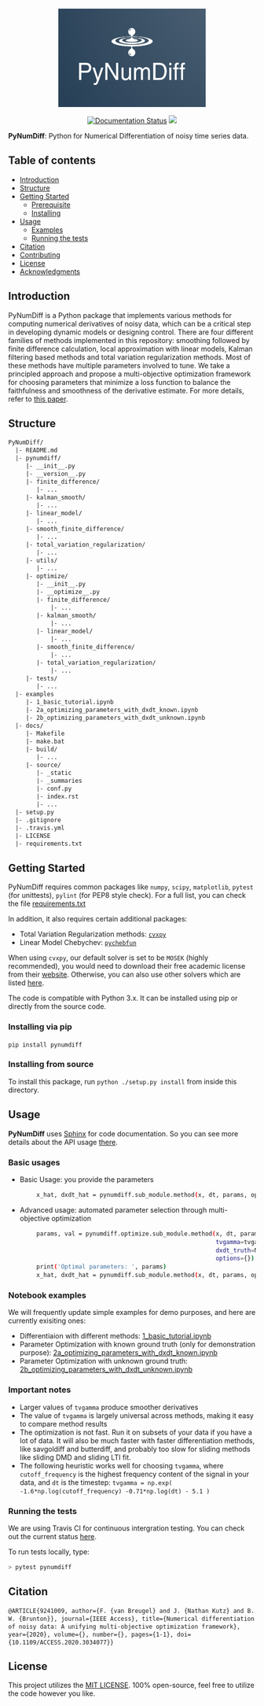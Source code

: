 <p align="center">
  <a href="https://pynumdiff.readthedocs.io/en/latest/" target="_blank" >
    <img alt="Python for Numerical Differentiation of noisy time series data" src="docs/source/_static/logo_PyNumDiff.png" width="300" height="200" />
  </a>
</p>

<p align="center">
    <a href='https://pynumdiff.readthedocs.io/en/latest/?badge=latest'>
        <img src='https://readthedocs.org/projects/pynumdiff/badge/?version=latest' alt='Documentation Status' /></a>
    <a href="#travis" alt="Travis Build Status">
        <img src="https://travis-ci.com/luckystarufo/PyNumDiff.svg?branch=upgrade"/></a>
</p>


**PyNumDiff**: Python for Numerical Differentiation of noisy time series data.

## Table of contents
* [Introduction](#introduction)
* [Structure](#structure)
* [Getting Started](#getting-started)
    * [Prerequisite](#prerequisite)
    * [Installing](#installing)
* [Usage](#usage)
    * [Examples](#examples)
    * [Running the tests](#running-the-tests)
* [Citation](#citation)
* [Contributing](#contributing)
* [License](#license)
* [Acknowledgments](#acknowledgments)

## Introduction

PyNumDiff is a Python package that implements various methods for computing numerical derivatives of noisy data, which 
can be a critical step in developing dynamic models or designing control. There are four different families of methods 
implemented in this repository: smoothing followed by finite difference calculation, local approximation with linear 
models, Kalman filtering based methods and total variation regularization methods. Most of these methods have multiple
parameters involved to tune. We take a principled approach and propose a multi-objective optimization framework for 
choosing parameters that minimize a loss function to balance the faithfulness and smoothness of the derivative estimate.
For more details, refer to [this paper](https://doi.org/10.1109/ACCESS.2020.3034077).

## Structure

    PyNumDiff/
      |- README.md
      |- pynumdiff/
         |- __init__.py
         |- __version__.py
         |- finite_difference/
            |- ...
         |- kalman_smooth/
            |- ...
         |- linear_model/
            |- ...
         |- smooth_finite_difference/
            |- ...
         |- total_variation_regularization/
            |- ...
         |- utils/
            |- ...
         |- optimize/
            |- __init__.py
            |- __optimize__.py
            |- finite_difference/
                |- ...
            |- kalman_smooth/
                |- ...
            |- linear_model/
                |- ...
            |- smooth_finite_difference/
                |- ...
            |- total_variation_regularization/
                |- ...
         |- tests/
            |- ...
      |- examples
         |- 1_basic_tutorial.ipynb
         |- 2a_optimizing_parameters_with_dxdt_known.ipynb
         |- 2b_optimizing_parameters_with_dxdt_unknown.ipynb
      |- docs/
         |- Makefile
         |- make.bat
         |- build/
            |- ...
         |- source/
            |- _static
            |- _summaries
            |- conf.py
            |- index.rst
            |- ...
      |- setup.py
      |- .gitignore
      |- .travis.yml
      |- LICENSE
      |- requirements.txt


## Getting Started

PyNumDiff requires common packages like `numpy`, `scipy`, `matplotlib`, `pytest` (for unittests), `pylint` 
(for PEP8 style check). For a full list, you can check the file [requirements.txt](requirements.txt)

In addition, it also requires certain additional packages:
* Total Variation Regularization methods: [`cvxpy`](http://www.cvxpy.org/install/index.html)
* Linear Model Chebychev: [`pychebfun`](https://github.com/pychebfun/pychebfun/)

When using `cvxpy`, our default solver is set to be `MOSEK` (highly recommended), you would need to download their 
free academic license from their [website](https://www.mosek.com/products/academic-licenses/). Otherwise, you can also 
use other solvers which are listed [here](https://www.cvxpy.org/tutorial/advanced/index.html).

The code is compatible with Python 3.x. It can be installed using pip or directly from the source code.

### Installing via pip

`pip install pynumdiff`

### Installing from source

To install this package, run `python ./setup.py install` from inside this directory.


## Usage

**PyNumDiff** uses [Sphinx](http://www.sphinx-doc.org/en/stable/) for code documentation.
So you can see more details about the API usage [there](https://pysindy.readthedocs.io/en/latest/).

### Basic usages

* Basic Usage: you provide the parameters
```bash
        x_hat, dxdt_hat = pynumdiff.sub_module.method(x, dt, params, options)     
```
* Advanced usage: automated parameter selection through multi-objective optimization
```bash
        params, val = pynumdiff.optimize.sub_module.method(x, dt, params=None, 
                                                           tvgamma=tvgamma, # hyperparameter
                                                           dxdt_truth=None, # no ground truth data
                                                           options={})
        print('Optimal parameters: ', params)
        x_hat, dxdt_hat = pynumdiff.sub_module.method(x, dt, params, options={'smooth': True})`
```

### Notebook examples

We will frequently update simple examples for demo purposes, and here are currently exisiting ones:
* Differentiaion with different methods: [1_basic_tutorial.ipynb](examples/1_basic_tutorial.ipynb)
* Parameter Optimization with known ground truth (only for demonstration purpose):  [2a_optimizing_parameters_with_dxdt_known.ipynb](examples/2a_optimizing_parameters_with_dxdt_known.ipynb)
* Parameter Optimization with unknown ground truth:  [2b_optimizing_parameters_with_dxdt_unknown.ipynb](./examples/2b_optimizing_parameters_with_dxdt_unknown.ipynb)


### Important notes

* Larger values of `tvgamma` produce smoother derivatives
* The value of `tvgamma` is largely universal across methods, making it easy to compare method results
* The optimization is not fast. Run it on subsets of your data if you have a lot of data. It will also be much faster with faster differentiation methods, like savgoldiff and butterdiff, and probably too slow for sliding methods like sliding DMD and sliding LTI fit. 
* The following heuristic works well for choosing `tvgamma`, where `cutoff_frequency` is the highest frequency content of the signal in your data, and `dt` is the timestep: `tvgamma = np.exp( -1.6*np.log(cutoff_frequency) -0.71*np.log(dt) - 5.1 )`


### Running the tests

We are using Travis CI for continuous intergration testing. You can check out the current status 
[here](https://travis-ci.com/github/luckystarufo/PyNumDiff).

To run tests locally, type:
```bash
> pytest pynumdiff
```


## Citation
```
@ARTICLE{9241009, author={F. {van Breugel} and J. {Nathan Kutz} and B. W. {Brunton}}, journal={IEEE Access}, title={Numerical differentiation of noisy data: A unifying multi-objective optimization framework}, year={2020}, volume={}, number={}, pages={1-1}, doi={10.1109/ACCESS.2020.3034077}}
```

## License
This project utilizes the [MIT LICENSE](LICENSE).
100% open-source, feel free to utilize the code however you like. 